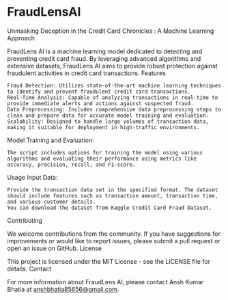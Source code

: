 # FraudLensAI
Unmasking Deception in the Credit Card Chronicles : A Machine Learning Approach

FraudLens AI is a machine learning model dedicated to detecting and preventing credit card fraud. By leveraging advanced algorithms and extensive datasets, FraudLens AI aims to provide robust protection against fraudulent activities in credit card transactions.
Features

    Fraud Detection: Utilizes state-of-the-art machine learning techniques to identify and prevent fraudulent credit card transactions.
    Real-Time Analysis: Capable of analyzing transactions in real-time to provide immediate alerts and actions against suspected fraud.
    Data Preprocessing: Includes comprehensive data preprocessing steps to clean and prepare data for accurate model training and evaluation.
    Scalability: Designed to handle large volumes of transaction data, making it suitable for deployment in high-traffic environments.


Model Training and Evaluation:

    The script includes options for training the model using various algorithms and evaluating their performance using metrics like accuracy, precision, recall, and F1-score.


Usage
Input Data:

    Provide the transaction data set in the specified format. The dataset should include features such as transaction amount, transaction time, and various customer details.
    You can download the dataset from Kaggle Credit Card Fraud Dataset.
    
    

Contributing

We welcome contributions from the community. If you have suggestions for improvements or would like to report issues, please submit a pull request or open an issue on GitHub.
License

This project is licensed under the MIT License - see the LICENSE file for details.
Contact

For more information about FraudLens AI, please contact Ansh Kumar Bhatia at anshbhatia85656@gmail.com.    

